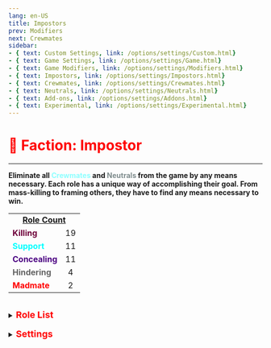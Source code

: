 ```yaml
---
lang: en-US
title: Impostors
prev: Modifiers
next: Crewmates
sidebar: 
- { text: Custom Settings, link: /options/settings/Custom.html}
- { text: Game Settings, link: /options/settings/Game.html}
- { text: Game Modifiers, link: /options/settings/Modifiers.html}
- { text: Impostors, link: /options/settings/Impostors.html}
- { text: Crewmates, link: /options/settings/Crewmates.html} 
- { text: Neutrals, link: /options/settings/Neutrals.html}
- { text: Add-ons, link: /options/settings/Addons.html}
- { text: Experimental, link: /options/settings/Experimental.html}
---
```


# <font color=red>🔴 <b>Faction: Impostor</b></font> <Badge text="Total: 47" type="tip" vertical="middle"/>
---
<b>Eliminate all <font color=#8cffff>Crewmates</font> and <font color=#7f8c8d>Neutrals</font> from the game by any means necessary. Each role has a unique way of accomplishing their goal. From mass-killing to framing others, they have to find any means necessary to win.</b><br>

<table>
<tr>
<td colspan="2" align="center"><b><u>Role Count</u></b></td>
</tr>
<tr>
<td><font color=#6e003a><b>Killing</b></font></td>
<td align="center">19</td>
</tr>
<tr>
<td><font color=#00ffff><b>Support</b></font> </td>
<td align="center">11</td>
</tr>
<tr>
<td><font color=indigo><b>Concealing</b></font></td>
<td align="center">11</td>
</tr>
<tr>
<td><font color=#636363><b>Hindering</b></font></td>
<td align="center">4</td>
</tr>
<tr>
<td><font color=red><b>Madmate</b></font></td>
<td align="center">2</td>
</tr>
</table>
<br>

<details>
<summary><font color=red size='4em'><b>Role List</b><br></font></summary> 

<br>

<details>
<summary><font color=red>A</font></summary>
<br>

<font color=#b22222>Killing</font>: [Agent](/options/impostors/killing/agent) | [Arrogance](/options/impostors/killing/arrogance) <br>
<font color=#636363>Hindering</font>: [Anonymous](/options/impostors/hindering/anonymous)
</details>
<br>
<details>
<summary><font color=red>B</font></summary>
<br>

<font color=#b22222>Killing</font>: [Bomber](/options/impostors/killing/bomber) | [Bounty Hunter](/options/impostors/killing/bountyhunter)
</details>
<br>
<details>
<summary><font color=red>C</font></summary>
<br>

<font color=#b22222>Killing</font>: [Councillor](/options/impostors/killing/Councillor) | [Cursed Wolf](/options/impostors/killing/cursedwolf) <br>
<font color=#00ffff>Support</font>: [Camouflager](/options/impostors/support/camouflager) | [Cleaner](/options/impostors/support/cleaner) | [Consigliere](/options/impostors/support/consigliere) <br>
<font color=red>Madmate</font>: [Crewposter](/options/impostors/madmate/crewposter)
</details>
<br>
<details>
<summary><font color=red>D</font></summary>
<br>

<font color=#b22222>Killing</font>: [Deathpact](/options/impostors/killing/deathpact) <br>
<font color=#00ffff>Support</font>: [Disruptor](/options/impostors/support/disruptor) <br>
<font color=#636363>Hindering</font>: [Dazzler](/options/impostors/hindering/dazzler) | [Devourer](/options/impostors/hindering/devourer)
</details>
<br>
<details>
<summary><font color=red>E</font></summary>

<font color=indigo>Concealing</font>: [Escapist](/options/impostors/concealing/escapist)
</details>
<br>
<details>
<summary><font color=red>F</font></summary>

<font color=#00ffff>Support</font>: [Fireworker](/options/impostors/support/fireworker)
</details>
<br>
<details>
<summary><font color=red>G</font></summary>
<br>

<font color=#b22222>Killing</font>: [Greedy](/options/impostors/killing/greedy) <br>
<font color=#00ffff>Support</font>: [Gangster](/options/impostors/support/gangster)
</details>
<br>
<details>
<summary><font color=red>H</font></summary>
<br>

<font color=#b22222>Killing</font>: [Hangman](/options/impostors/killing/hangman)
</details>
<br>
<details>
<summary><font color=red>I</font></summary>
<br>

<font color=#b22222>Killing</font>: [Inhibitor](/options/impostors/killing/inhibitor)
</details>
<br>
<details>
<summary><font color=red>J</font></summary>
N/A
</details>
<br>
<details>
<summary><font color=red>K</font></summary>
N/A
</details>
<br>
<details>
<summary><font color=red>L</font></summary>
<br>

<font color=#b22222>Killing</font>: [Lurker](/options/impostors/killing/lurker)
</details>
<br>
<details>
<summary><font color=red>M</font></summary>
<br>

<font color=#b22222>Killing</font>: [Mercenary](/options/impostors/killing/mercenary) <br>
<font color=#00ffff>Support</font>: [Morphling](/options/impostors/support/morphling) <br>
<font color=indigo>Concealing</font>: [Miner](/options/impostors/concealing/miner) 
</details>
<br>
<details>
<summary><font color=red>N</font></summary>
<br>

<font color=#b22222>Killing</font>: [Ninja](/options/impostors/killing/ninja) <br>
<font color=#00ffff>Support</font>: [Nemesis](/options/impostors/support/nemesis)
</details>
<br>
<details>
<summary><font color=red>O</font></summary>
N/A
</details>
<br>
<details>
<summary><font color=red>P</font></summary>

<font color=indigo>Concealing</font>: [Puppeteer](/options/impostors/concealing/puppeteer) <br>
<font color=red>Madmate</font>: [Parasite](/options/impostors/madmate/parasite)
</details>
<br>
<details>
<summary><font color=red>Q</font></summary>
<br>

<font color=#b22222>Killing</font>: [Quick Shooter](/options/impostors/killing/quickshooter)
</details>
<br>
<details>
<summary><font color=red>R</font></summary>
<br>

<font color=#b22222>Killing</font>: [Role Reaper](/options/impostors/killing/rolereaper)
</details>
<br>
<details>
<summary><font color=red>S</font></summary>
<br>

<font color=#b22222>Killing</font>: [Saboteur](/options/impostors/killing/saboteur) | [Sniper](/options/impostors/killing/sniper) | [Spellcaster](/options/impostors/killing/spellcaster) <br>
<font color=indigo>Concealing</font>: [Scavenger](/options/impostors/concealing/scavenger) | [Shapemaster](/options/impostors/concealing/shapemaster) | [Soul Catcher](/options/impostors/concealing/soulcatcher) | [Swooper](/options/impostors/concealing/swooper)
</details>
<br>
<details>
<summary><font color=red>T</font></summary>

<font color=#00ffff>Support</font>: [Time Thief](/options/impostors/support/timethief) <br>
<font color=indigo>Concealing</font>: [Trickster](/options/impostors/concealing/trickster) <br>
<font color=#636363>Hindering</font>: [Twister](/options/impostors/hindering/twister)
</details>
<br>
<details>
<summary><font color=red>U</font></summary>
<br>

<font color=#b22222>Killing</font>: [Underdog](/options/impostors/killing/underdog)
</details>
<br>
<details>
<summary><font color=red>V</font></summary>

<font color=#00ffff>Support</font>: [Vindicator](/options/impostors/support/vindicator) | [Visionary](/options/impostors/support/visionary) <br>
<font color=indigo>Concealing</font>: [Vampire](/options/impostors/concealing/vampire)
</details>
<br>
<details>
<summary><font color=red>W</font></summary>

<font color=indigo>Concealing</font>: [Warlock](/options/impostors/concealing/warlock) | [Wilding](/options/impostors/concealing/wilding)
</details>
<br>
<details>
<summary><font color=red>X</font></summary>
N/A
</details>
<br>
<details>
<summary><font color=red>Y</font></summary>
N/A
</details>
<br>
<details>
<summary><font color=red>Z</font></summary>
N/A
</details>
</details>
<br>

<details>
<summary><font color=red size='4em'><b>Settings</b></font></summary>
<br>
Below are settings to make the game more balanced based on your lobby's style of gameplay:

* <font color=red>Impostors</font> know the roles of other <font color=red>Impostors</font>
  * You'll know the roles of other <font color=red>Impostors</font> by their role below their name and <font color=red>red</font> color
  * You can turn this <font color=green>ON</font> or <font color=red>OFF</font>
* <font color=red>Impostors</font> know <font color=red>Madmates</font>
  * You'll know the <font color=red>Madmate(s)</font> by their role below their name and <font color=red>red</font> color
  * You can turn this <font color=green>ON</font> or <font color=red>OFF</font>
* <font color=red>Impostors</font> can kill <font color=red>Madmates</font>
  * <font color=red>Impostors</font> can kill <font color=red>Madmate(s)</font> using their respective kill button ability
  * You can turn this <font color=green>ON</font> or <font color=red>OFF</font>
<br><br>
* <font color=red>Madmates</font> know each other
  * You'll know who the other <font color=red>Mamdates</font> are by their <font color=red>red</font> color name
  * You can turn this <font color=green>ON</font> or <font color=red>OFF</font>
* <font color=red>Madmates</font> know <font color=red>Impostors</font>
  * You'll know the roles of other <font color=red>Impostors</font> by their role below their name and <font color=red>red</font> color
  * You can turn this <font color=green>ON</font> or <font color=red>OFF</font>
* <font color=red>Madmates</font> can kill <font color=red>Impostors</font>
  * <font color=red>Madmates</font> with <font color=b22222>Killing</font> roles will be able to kill <font color=red>Impostors</font>
  * You can turn this <font color=green>ON</font> or <font color=red>OFF</font>
* <font color=red>Madmates</font> have <font color=red>Impostor</font> vision
  * <font color=red>Madmates</font> have maximum vision
  * You can turn this <font color=green>ON</font> or <font color=red>OFF</font>
* <font color=red>Madmates</font> can fix sabotages
  * Turning this <font color=green>ON</font> will essentially give <font color=red>Madmates</font> the [Fool](#fool) Add-on by default.
  * You can turn this <font color=green>ON</font> or <font color=red>OFF</font>
<br><br>
* Default Shapeshift Cooldown
  * The default cooldown for any <font color=red>Impostor</font> with the ability to shapeshift
  * From 5 (minumum) to 995 (maximum) seconds with 5 seconds intervals
* <font color=red>Impostors</font> can't sabotage after they die
  * <font color=red>Impostors</font> can't call any sabotages after they die
  * You can turn this <font color=green>ON</font> or <font color=red>OFF</font>
</details>
